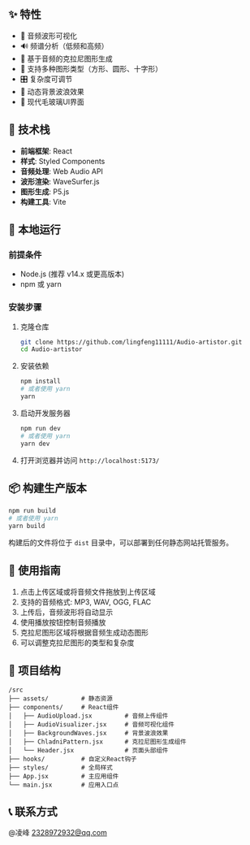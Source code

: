 ## ✨ 特性

- 🎵 音频波形可视化
- 🔊 频谱分析（低频和高频）
- 🎨 基于音频的克拉尼图形生成
- 💫 支持多种图形类型（方形、圆形、十字形）
- 🎛️ 复杂度可调节
- 🌊 动态背景波浪效果
- 💎 现代毛玻璃UI界面

## 🔧 技术栈

- **前端框架**: React
- **样式**: Styled Components
- **音频处理**: Web Audio API
- **波形渲染**: WaveSurfer.js
- **图形生成**: P5.js
- **构建工具**: Vite

## 🚀 本地运行

### 前提条件

- Node.js (推荐 v14.x 或更高版本)
- npm 或 yarn

### 安装步骤

1. 克隆仓库
   ```bash
   git clone https://github.com/lingfeng11111/Audio-artistor.git
   cd Audio-artistor
   ```

2. 安装依赖
   ```bash
   npm install
   # 或者使用 yarn
   yarn
   ```

3. 启动开发服务器
   ```bash
   npm run dev
   # 或者使用 yarn
   yarn dev
   ```

4. 打开浏览器并访问 `http://localhost:5173/`

## 📦 构建生产版本

```bash
npm run build
# 或者使用 yarn
yarn build
```

构建后的文件将位于 `dist` 目录中，可以部署到任何静态网站托管服务。

## 📝 使用指南

1. 点击上传区域或将音频文件拖放到上传区域
2. 支持的音频格式: MP3, WAV, OGG, FLAC
3. 上传后，音频波形将自动显示
4. 使用播放按钮控制音频播放
5. 克拉尼图形区域将根据音频生成动态图形
6. 可以调整克拉尼图形的类型和复杂度

## 🧩 项目结构

```
/src
├── assets/         # 静态资源
├── components/     # React组件
│   ├── AudioUpload.jsx         # 音频上传组件
│   ├── AudioVisualizer.jsx     # 音频可视化组件
│   ├── BackgroundWaves.jsx     # 背景波浪效果
│   ├── ChladniPattern.jsx      # 克拉尼图形生成组件
│   └── Header.jsx              # 页面头部组件
├── hooks/          # 自定义React钩子
├── styles/         # 全局样式
├── App.jsx         # 主应用组件
└── main.jsx        # 应用入口点
```

## 📞 联系方式

@凌峰   2328972932@qq.com
